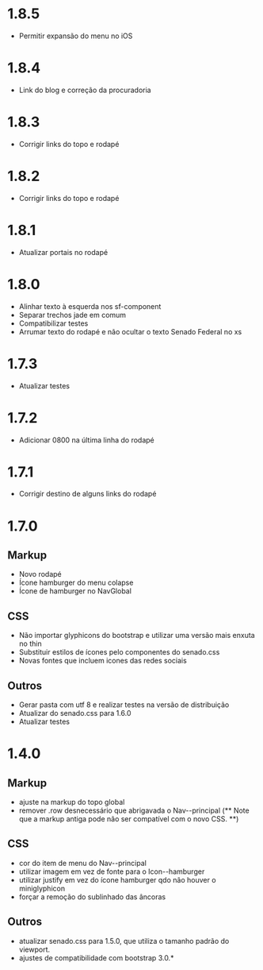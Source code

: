 # 1.8.5

* Permitir expansão do menu no iOS


# 1.8.4

* Link do blog e correção da procuradoria


# 1.8.3

* Corrigir links do topo e rodapé


# 1.8.2

* Corrigir links do topo e rodapé


# 1.8.1

* Atualizar portais no rodapé


# 1.8.0

* Alinhar texto à esquerda nos sf-component
* Separar trechos jade em comum
* Compatibilizar testes
* Arrumar texto do rodapé e não ocultar o texto Senado Federal no xs


# 1.7.3

* Atualizar testes


# 1.7.2

* Adicionar 0800 na última linha do rodapé


# 1.7.1

* Corrigir destino de alguns links do rodapé


# 1.7.0

## Markup

* Novo rodapé
* Ícone hamburger do menu colapse
* Ícone de hamburger no NavGlobal

## CSS

* Não importar glyphicons do bootstrap e utilizar uma versão mais enxuta no thin
* Substituir estilos de ícones pelo componentes do senado.css
* Novas fontes que incluem icones das redes sociais

## Outros

* Gerar pasta com utf 8 e realizar testes na versão de distribuição
* Atualizar do senado.css para 1.6.0
* Atualizar testes


# 1.4.0

## Markup

* ajuste na markup do topo global
* remover .row desnecessário que abrigavada o Nav--principal (** Note que a markup antiga pode não ser compatível com o novo CSS. **)

## CSS

* cor do item de menu do Nav--principal
* utilizar imagem em vez de fonte para o Icon--hamburger
* utilizar justify em vez do ícone hamburger qdo não houver o miniglyphicon
* forçar a remoção do sublinhado das âncoras

## Outros
* atualizar senado.css para 1.5.0, que utiliza o tamanho padrão do viewport.
* ajustes de compatibilidade com bootstrap 3.0.*
